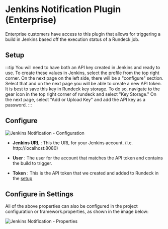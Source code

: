 # Jenkins Notification Plugin (Enterprise)

Enterprise customers have access to this plugin that allows for triggering a build in Jenkins based off the execution status of a Rundeck job.

## Setup

:::tip
You will need to have both an API key created in Jenkins and ready to use. To create these values in Jenkins, select the profile from the top right corner. On the next page on the left side, there will be a "configure" section. Select that and on the next page you will be able to create a new API token. It is best to save this key in Rundeck key storage. To do so, navigate to the gear icon in the top right corner of rundeck and select "Key Storage." On the next page, select "Add or Upload Key" and add the API key as a password.
:::

## Configure

![Jenkins Notification - Configuration](~@assets/img/jenkins-notification.png)

- **Jenkins URL**
: This the URL for your Jenkins account. (i.e. http://localhost:8080)

- **User**
: The user for the account that matches the API token and contains the build to trigger. 

- **Token**
: This is the API token that we created and added to Rundeck in the [setup](#Setup)

## Configure in Settings

All of the above properties can also be configured in the project configuration or framework.properties, as shown in the image below:

![Jenkins Notification - Properties](~@assets/img/jenkins-config.png)



